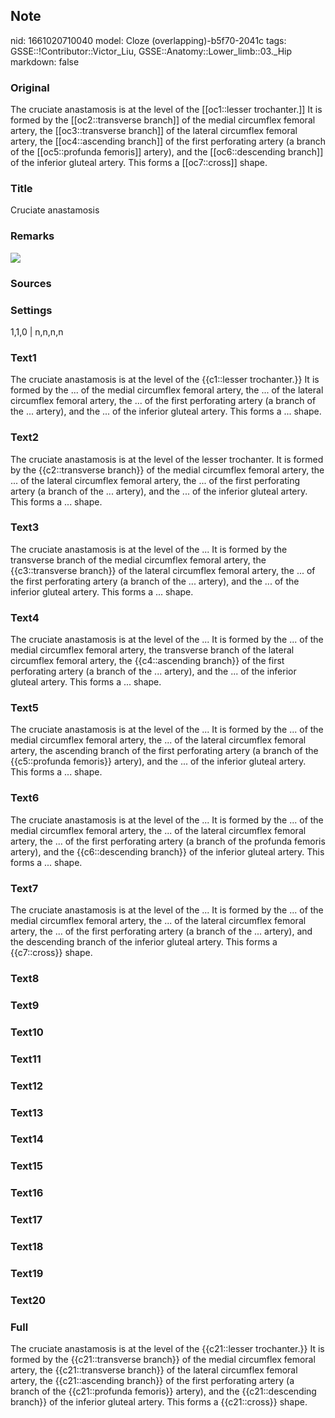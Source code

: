 ## Note
nid: 1661020710040
model: Cloze (overlapping)-b5f70-2041c
tags: GSSE::!Contributor::Victor_Liu, GSSE::Anatomy::Lower_limb::03._Hip
markdown: false

### Original
The cruciate anastamosis is at the level of the [[oc1::lesser
trochanter.]] It is formed by the [[oc2::transverse branch]] of the
medial circumflex femoral artery, the [[oc3::transverse branch]] of
the lateral circumflex femoral artery, the [[oc4::ascending
branch]] of the first perforating artery (a branch of the
[[oc5::profunda femoris]] artery), and the [[oc6::descending
branch]] of the inferior gluteal artery. This forms a
[[oc7::cross]] shape.

### Title
Cruciate anastamosis

### Remarks
<img src="leg029c.png">

### Sources


### Settings
1,1,0 | n,n,n,n

### Text1
The cruciate anastamosis is at the level of the {{c1::lesser
trochanter.}} It is formed by the ... of the medial circumflex
femoral artery, the ... of the lateral circumflex femoral artery,
the ... of the first perforating artery (a branch of the ...
artery), and the ... of the inferior gluteal artery. This forms a
... shape.

### Text2
The cruciate anastamosis is at the level of the lesser trochanter.
It is formed by the {{c2::transverse branch}} of the medial
circumflex femoral artery, the ... of the lateral circumflex
femoral artery, the ... of the first perforating artery (a branch
of the ... artery), and the ... of the inferior gluteal artery.
This forms a ... shape.

### Text3
The cruciate anastamosis is at the level of the ... It is formed by
the transverse branch of the medial circumflex femoral artery, the
{{c3::transverse branch}} of the lateral circumflex femoral artery,
the ... of the first perforating artery (a branch of the ...
artery), and the ... of the inferior gluteal artery. This forms a
... shape.

### Text4
The cruciate anastamosis is at the level of the ... It is formed by
the ... of the medial circumflex femoral artery, the transverse
branch of the lateral circumflex femoral artery, the
{{c4::ascending branch}} of the first perforating artery (a branch
of the ... artery), and the ... of the inferior gluteal artery.
This forms a ... shape.

### Text5
The cruciate anastamosis is at the level of the ... It is formed by
the ... of the medial circumflex femoral artery, the ... of the
lateral circumflex femoral artery, the ascending branch of the
first perforating artery (a branch of the {{c5::profunda femoris}}
artery), and the ... of the inferior gluteal artery. This forms a
... shape.

### Text6
The cruciate anastamosis is at the level of the ... It is formed by
the ... of the medial circumflex femoral artery, the ... of the
lateral circumflex femoral artery, the ... of the first perforating
artery (a branch of the profunda femoris artery), and the
{{c6::descending branch}} of the inferior gluteal artery. This
forms a ... shape.

### Text7
The cruciate anastamosis is at the level of the ... It is formed by
the ... of the medial circumflex femoral artery, the ... of the
lateral circumflex femoral artery, the ... of the first perforating
artery (a branch of the ... artery), and the descending branch of
the inferior gluteal artery. This forms a {{c7::cross}} shape.

### Text8


### Text9


### Text10


### Text11


### Text12


### Text13


### Text14


### Text15


### Text16


### Text17


### Text18


### Text19


### Text20


### Full
The cruciate anastamosis is at the level of the {{c21::lesser
trochanter.}} It is formed by the {{c21::transverse branch}} of the
medial circumflex femoral artery, the {{c21::transverse branch}} of
the lateral circumflex femoral artery, the {{c21::ascending
branch}} of the first perforating artery (a branch of the
{{c21::profunda femoris}} artery), and the {{c21::descending
branch}} of the inferior gluteal artery. This forms a
{{c21::cross}} shape.
